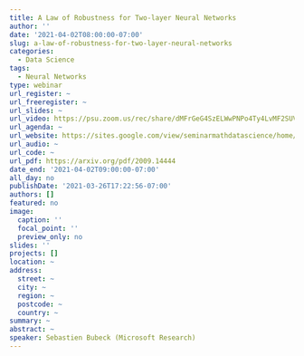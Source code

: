 ```yaml
---
title: A Law of Robustness for Two-layer Neural Networks
author: ''
date: '2021-04-02T08:00:00-07:00'
slug: a-law-of-robustness-for-two-layer-neural-networks
categories:
  - Data Science
tags:
  - Neural Networks
type: webinar
url_register: ~
url_freeregister: ~
url_slides: ~
url_video: https://psu.zoom.us/rec/share/dMFrGeG4SzELWwPNPo4Ty4LvMF2SUVcda9zzxeAze3W3K_RUV1nCzQdrciQ7dQbm.m5uu63zXCVi_Gshd?startTime=1617374825000
url_agenda: ~
url_website: https://sites.google.com/view/seminarmathdatascience/home/talks/sebastien-bubeck-april-2nd
url_audio: ~
url_code: ~
url_pdf: https://arxiv.org/pdf/2009.14444
date_end: '2021-04-02T09:00:00-07:00'
all_day: no
publishDate: '2021-03-26T17:22:56-07:00'
authors: []
featured: no
image:
  caption: ''
  focal_point: ''
  preview_only: no
slides: ''
projects: []
location: ~
address:
  street: ~
  city: ~
  region: ~
  postcode: ~
  country: ~
summary: ~
abstract: ~
speaker: Sebastien Bubeck (Microsoft Research)
---
```

<!--more-->
